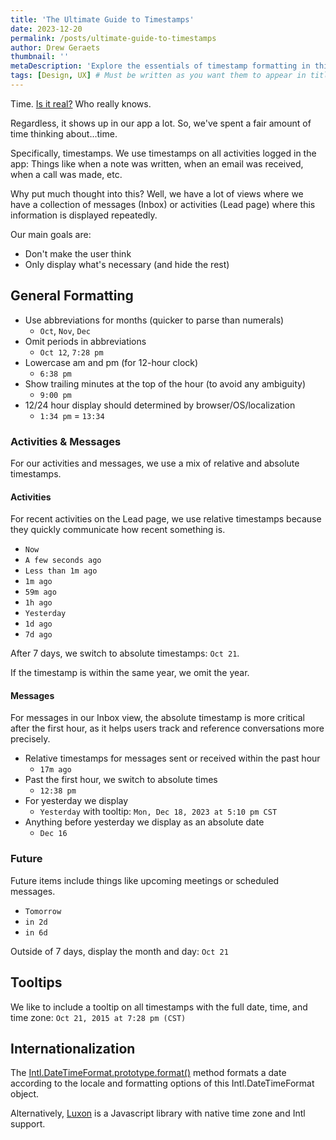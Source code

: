 ```yaml
---
title: 'The Ultimate Guide to Timestamps'
date: 2023-12-20
permalink: /posts/ultimate-guide-to-timestamps
author: Drew Geraets
thumbnail: ''
metaDescription: 'Explore the essentials of timestamp formatting in this ultimate guide. Learn about displaying time in apps with a focus on user experience, including relative vs. absolute timestamps and internationalization.'
tags: [Design, UX] # Must be written as you want them to appear in titles
---
```


Time. [Is it real?](https://www.youtube.com/watch?v=qf_OGB6zazU) Who really knows.

Regardless, it shows up in our app a lot. So, we've spent a fair amount of time thinking about...time. 

Specifically, timestamps. We use timestamps on all activities logged in the app: Things like when a note was written, when an email was received, when a call was made, etc.

Why put much thought into this? Well, we have a lot of views where we have a collection of messages (Inbox) or activities (Lead page) where this information is displayed repeatedly.

Our main goals are:
- Don't make the user think
- Only display what's necessary (and hide the rest)


## General Formatting
- Use abbreviations for months (quicker to parse than numerals)
  - `Oct`, `Nov`, `Dec`
- Omit periods in abbreviations
  - `Oct 12`,  `7:28 pm`
- Lowercase am and pm (for 12-hour clock)
  -  `6:38 pm`
- Show trailing minutes at the top of the hour (to avoid any ambiguity)
  -  `9:00 pm`
- 12/24 hour display should determined by browser/OS/localization
  - `1:34 pm` = `13:34`


### Activities & Messages
For our activities and messages, we use a mix of relative and absolute timestamps. 

#### Activities
For recent activities on the Lead page, we use relative timestamps because they quickly communicate how recent something is.

- `Now`
- `A few seconds ago`
- `Less than 1m ago`
- `1m ago`
- `59m ago`
- `1h ago`
- `Yesterday`
- `1d ago`
- `7d ago`

After 7 days, we switch to absolute timestamps: `Oct 21`. 

If the timestamp is within the same year, we omit the year.

#### Messages

For messages in our Inbox view, the absolute timestamp is more critical after the first hour, as it helps users track and reference conversations more precisely.

- Relative timestamps for messages sent or received within the past hour
  - `17m ago`
- Past the first hour, we switch to absolute times
  - `12:38 pm`
- For yesterday we display
  - `Yesterday` with tooltip: `Mon, Dec 18, 2023 at 5:10 pm CST`
- Anything before yesterday we display as an absolute date
  - `Dec 16`


### Future 

Future items include things like upcoming meetings or scheduled messages.

- `Tomorrow`
- `in 2d`
- `in 6d`

Outside of 7 days, display the month and day: `Oct 21`

## Tooltips

We like to include a tooltip on all timestamps with the full date, time, and time zone: `Oct 21, 2015 at 7:28 pm (CST)`


## Internationalization

The [Intl.DateTimeFormat.prototype.format()](https://developer.mozilla.org/en-US/docs/Web/JavaScript/Reference/Global_Objects/Intl/DateTimeFormat/format) method formats a date according to the locale and formatting options of this Intl.DateTimeFormat object.

Alternatively, [Luxon](https://moment.github.io/luxon/#/) is a Javascript library with native time zone and Intl support.